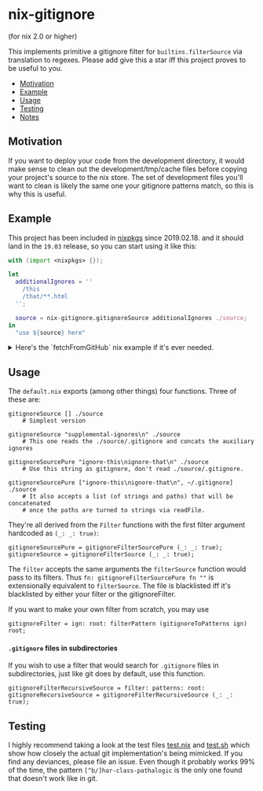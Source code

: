 # nix-gitignore

(for nix 2.0 or higher)

This implements primitive a gitignore filter for `builtins.filterSource` via
translation to regexes. Please add give this a star iff this project proves to be useful to you.

* [Motivation](#motivation)
* [Example](#example)
* [Usage](#usage)
* [Testing](#testing)
* [Notes](#notes)

## Motivation

If you want to deploy your code from the development directory,
it would make sense to clean out the development/tmp/cache files before copying
your project's source to the nix store. The set of development files you'll
want to clean is likely the same one your gitignore patterns match, so
this is why this is useful.

## Example

This project has been included in [nixpkgs](https://github.com/NixOS/nixpkgs/) since 2019.02.18.
and it should land in the `19.03` release, so you can start using it like this:

```nix
with (import <nixpkgs> {});

let
  additionalIgnores = ''
    /this
    /that/**.html
  '';

  source = nix-gitignore.gitignoreSource additionalIgnores ./source;
in
  "use ${source} here"
```

<details>
<summary>Here's the `fetchFromGitHub` nix example if it's ever needed.</summary>

### `fetchFromGitHub` example

Replace the `rev` and `sha256` lines with the output of this command:

```bash
nix-prefetch-git https://github.com/siers/nix-gitignore 2> /dev/null | jq -r '"rev = \"\(.rev)\";\nsha256 = \"\(.sha256)\";"'
```

in this snippet:

```nix
with (import <nixpkgs> {});

let
  gitignore = callPackage (pkgs.fetchFromGitHub {
    owner = "siers";
    repo = "nix-gitignore";
    rev = "…";
    sha256 = "…";
  }) {};
in
  with gitignore;

let
  additionalIgnores = ''
    /this
    /that/**.html
  '';

  source = gitignoreSource additionalIgnores ./source;
in
  "use ${source} here"
```
</details>

## Usage

The `default.nix` exports (among other things) four functions. Three of these are:

    gitignoreSource [] ./source
        # Simplest version

    gitignoreSource "supplemental-ignores\n" ./source
        # This one reads the ./source/.gitignore and concats the auxiliary ignores

    gitignoreSourcePure "ignore-this\nignore-that\n" ./source
        # Use this string as gitignore, don't read ./source/.gitignore.

    gitignoreSourcePure ["ignore-this\nignore-that\n", ~/.gitignore] ./source
        # It also accepts a list (of strings and paths) that will be concatenated
        # once the paths are turned to strings via readFile.

They're all derived from the `Filter` functions with the first filter argument hardcoded as `(_: _: true)`:

    gitignoreSourcePure = gitignoreFilterSourcePure (_: _: true);
    gitignoreSource = gitignoreFilterSource (_: _: true);

The `filter` accepts the same arguments the `filterSource` function would pass to its filters.
Thus `fn: gitignoreFilterSourcePure fn ""` is extensionally equivalent to `filterSource`.
The file is blacklisted iff it's blacklisted by either your filter or the gitignoreFilter.

If you want to make your own filter from scratch, you may use

    gitignoreFilter = ign: root: filterPattern (gitignoreToPatterns ign) root;

#### `.gitignore` files in subdirectories

If you wish to use a filter that would search for `.gitignore` files in subdirectories,
just like git does by default, use this function.

    gitignoreFilterRecursiveSource = filter: patterns: root:
    gitignoreRecursiveSource = gitignoreFilterRecursiveSource (_: _: true);


## Testing

I highly recommend taking a look at the test files
[test.nix](https://github.com/siers/nix-gitignore/blob/master/test.nix) and
[test.sh](https://github.com/siers/nix-gitignore/blob/master/test.sh)
which show how closely the actual git implementation's being mimicked.
If you find any deviances, please file an issue. Even though it probably works 99% of the time,
the pattern `[^b/]har-class-pathalogic` is the only one found that doesn't work like in git.
